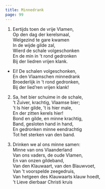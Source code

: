 ```yaml
---
title: Minnedrank
page: 99
---  
```


1. Eertijds toen de vrije Vlamen,  
Op den dag der kerelsmaal,  
Welgezind te gare kwamen  
In de wijde gilde zal,  
Wierd de schale volgeschonken  
En de min in ’t rond gedronken  
Bij der liedren vrijen klank.  


- Ei! De schalen volgeschonken,  
En den Vlaamschen minnedrank  
Broederlijk in ’t rond gedronken,  
Bij der lied’ren vrijen klank!  


2. Sa, het bier schuime in de schale,  
’t Zuiver, krachtig, Vlaamse bier;  
’t Is hier gilde, ’t is hier male,  
En der zitten kerels hier!  
Bond en gilde, en minne krachtig,  
Band, gesloten hand in hand,  
En gedronken minne eendrachtig  
Tot het sterken van den band.  


3. Drinken we al ons minne samen:  
Minne van ons Vlaanderland  
Van ons vaders, de oude Vlamen,  
En van onzen gildeband,  
Van den Klauwaart, van den Blauwvoet,  
Van ’t voorspelde zeegedruis,  
Van hetgeen des Klauwaarts klauw hoedt,  
’t Lieve dierbaar Christi kruis  
